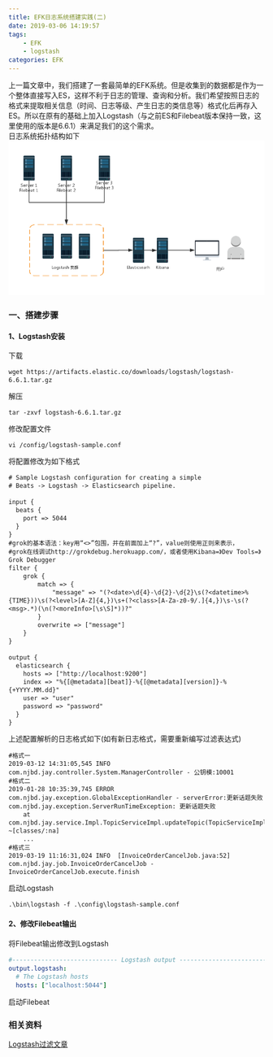 ```yaml
---
title: EFK日志系统搭建实践(二)
date: 2019-03-06 14:19:57
tags:
    - EFK
    - logstash
categories: EFK     
---
```


上一篇文章中，我们搭建了一套最简单的EFK系统。但是收集到的数据都是作为一个整体直接写入ES，这样不利于日志的管理、查询和分析。我们希望按照日志的格式来提取相关信息（时间、日志等级、产生日志的类信息等）格式化后再存入ES。所以在原有的基础上加入Logstash（与之前ES和Filebeat版本保持一致，这里使用的版本是6.6.1）来满足我们的这个需求。  
日志系统拓扑结构如下
![拓扑图](/imgs/img-logstash-01.jpg)

### 一、搭建步骤
#### 1、Logstash安装
下载
```shell
wget https://artifacts.elastic.co/downloads/logstash/logstash-6.6.1.tar.gz
```
解压
```shell
tar -zxvf logstash-6.6.1.tar.gz
```
修改配置文件
```shell
vi /config/logstash-sample.conf
```
将配置修改为如下格式
```
# Sample Logstash configuration for creating a simple
# Beats -> Logstash -> Elasticsearch pipeline.

input {
  beats {
    port => 5044
  }
}
#grok的基本语法：key用“<>”包围，并在前面加上“?”，value则使用正则来表示，
#grok在线调试http://grokdebug.herokuapp.com/，或者使用Kibana=》Dev Tools=》Grok Debugger
filter {
    grok {
        match => {
            "message" => "(?<date>\d{4}-\d{2}-\d{2}\s(?<datetime>%{TIME}))\s(?<level>[A-Z]{4,})\s+(?<class>[A-Za-z0-9/.]{4,})\s-\s(?<msg>.*)(\n(?<moreInfo>[\s\S]*))?"
        }
        overwrite => ["message"]
    }
}

output {
  elasticsearch {
    hosts => ["http://localhost:9200"]
    index => "%{[@metadata][beat]}-%{[@metadata][version]}-%{+YYYY.MM.dd}"
    user => "user"
    password => "password"
  }
}

```
上述配置解析的日志格式如下(如有新日志格式，需要重新编写过滤表达式)
```log
#格式一
2019-03-12 14:31:05,545 INFO  com.njbd.jay.controller.System.ManagerController - 公钥模:10001
#格式二
2019-01-28 10:35:39,745 ERROR com.njbd.jay.exception.GlobalExceptionHandler - serverError:更新话题失败
com.njbd.jay.exception.ServerRunTimeException: 更新话题失败
	at com.njbd.jay.service.Impl.TopicServiceImpl.updateTopic(TopicServiceImpl.java:331) ~[classes/:na]
	...
#格式三
2019-03-19 11:16:31,024 INFO  [InvoiceOrderCancelJob.java:52] com.njbd.jay.job.InvoiceOrderCancelJob - InvoiceOrderCancelJob.execute.finish
```
启动Logstash
```shell
.\bin\logstash -f .\config\logstash-sample.conf
```
#### 2、修改Filebeat输出
将Filebeat输出修改到Logstash
```yml
#----------------------------- Logstash output --------------------------------
output.logstash:
  # The Logstash hosts
  hosts: ["localhost:5044"]
```
启动Filebeat

### 相关资料
[Logstash过滤文章](https://blog.51cto.com/seekerwolf/2110174)
